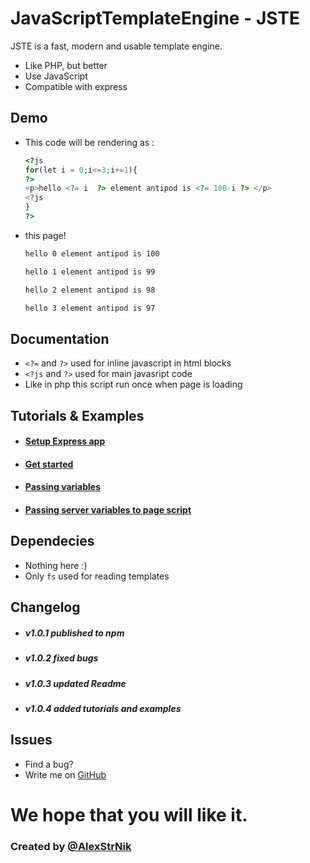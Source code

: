 # JavaScriptTemplateEngine - JSTE

JSTE is a fast, modern and usable template engine.

  - Like PHP, but better
  - Use JavaScript
  - Compatible with express


## Demo
- This code will be rendering as :
    ```php
    <?js
    for(let i = 0;i<=3;i+=1){
    ?>
    <p>hello <?= i  ?> element antipod is <?= 100-i ?> </p>
    <?js
    }
    ?>
    ```
- this page!
    ```bash
    hello 0 element antipod is 100
    
    hello 1 element antipod is 99
    
    hello 2 element antipod is 98
    
    hello 3 element antipod is 97
    ```

## Documentation
  - `<?=` and `?>` used for inline javascript in html blocks
  - `<?js` and `?>` used for main javasript code
  - Like in php this script run once when page is loading

## Tutorials & Examples
- #### [Setup Express app](https://github.com/AlexStrNik/JSTE/blob/master/jste/examples/GetStarted.md)
- #### [Get started](https://github.com/AlexStrNik/JSTE/blob/master/jste/examples/First.md)
- #### [Passing variables](https://github.com/AlexStrNik/JSTE/blob/master/jste/examples/PassVar1.md)
- #### [Passing server variables to page script](https://github.com/AlexStrNik/JSTE/blob/master/jste/examples/PassVar2.md)

## Dependecies
  - Nothing here :)
  - Only `fs` used for reading templates

## Changelog
- ##### v1.0.1 published to npm
- ##### v1.0.2 fixed bugs
- ##### v1.0.3 updated Readme
- ##### v1.0.4 added tutorials and examples

## Issues
- Find a bug?
- Write me on [GitHub](https://github.com/AlexStrNik/JSTE/issues)

# We hope that you will like it. 
### Created by  [@AlexStrNik](https://telegram.me/alexstrnik)
